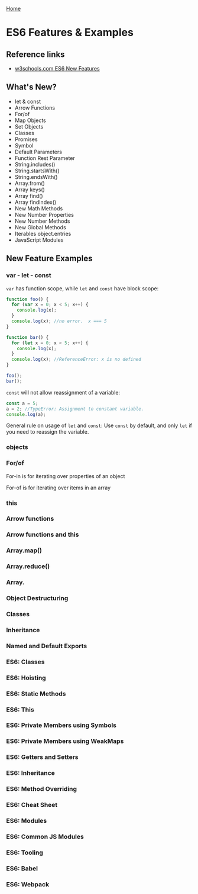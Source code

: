 [Home](../)

# ES6 Features & Examples

## Reference links

- [w3schools.com ES6 New Features](https://www.w3schools.com/js/js_es6.asp)

## What's New?

- let & const
- Arrow Functions
- For/of
- Map Objects
- Set Objects
- Classes
- Promises
- Symbol
- Default Parameters
- Function Rest Parameter
- String.includes()
- String.startsWith()
- String.endsWith()
- Array.from()
- Array keys()
- Array find()
- Array findIndex()
- New Math Methods
- New Number Properties
- New Number Methods
- New Global Methods
- Iterables object.entries
- JavaScript Modules

## New Feature Examples

### var - let - const

`var` has function scope, while `let` and `const` have block scope:

```javascript
function foo() {
  for (var x = 0; x < 5; x++) {
    console.log(x);
  }
  console.log(x); //no error.  x === 5
}

function bar() {
  for (let x = 0; x < 5; x++) {
    console.log(x);
  }
  console.log(x); //ReferenceError: x is no defined
}

foo();
bar();
```

`const` will not allow reassignment of a variable:

```javascript
const a = 5;
a = 2; //TypeError: Assignment to constant variable.
console.log(a);
```

General rule on usage of `let` and `const`: Use `const` by default, and only `let` if you need to reassign the variable.

### objects

### For/of

For-in is for iterating over properties of an object

For-of is for iterating over items in an array

### this

### Arrow functions

### Arrow functions and this

### Array.map()

### Array.reduce()

### Array.

### Object Destructuring

### Classes

### Inheritance

### Named and Default Exports

### ES6: Classes

### ES6: Hoisting

### ES6: Static Methods

### ES6: This

### ES6: Private Members using Symbols

### ES6: Private Members using WeakMaps

### ES6: Getters and Setters

### ES6: Inheritance

### ES6: Method Overriding

### ES6: Cheat Sheet

### ES6: Modules

### ES6: Common JS Modules

### ES6: Tooling

### ES6: Babel

### ES6: Webpack

###
